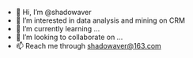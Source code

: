 - 👋 Hi, I’m @shadowaver
- 👀 I’m interested in data analysis and mining on CRM
- 🌱 I’m currently learning ...
- 💞️ I’m looking to collaborate on ...
- 📫 Reach me through shadowaver@163.com

<!---
shadowaver/shadowaver is a ✨ special ✨ repository because its `README.md` (this file) appears on your GitHub profile.
You can click the Preview link to take a look at your changes.
--->
